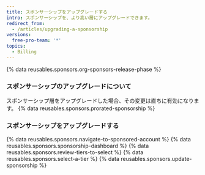 ```yaml
---
title: スポンサーシップをアップグレードする
intro: スポンサーシップを、より高い層にアップグレードできます。
redirect_from:
  - /articles/upgrading-a-sponsorship
versions:
  free-pro-team: '*'
topics:
  - Billing
---
```


{% data reusables.sponsors.org-sponsors-release-phase %}

### スポンサーシップのアップグレードについて

スポンサーシップ層をアップグレードした場合、その変更は直ちに有効になります。 {% data reusables.sponsors.prorated-sponsorship %}

### スポンサーシップをアップグレードする

{% data reusables.sponsors.navigate-to-sponsored-account %}
{% data reusables.sponsors.sponsorship-dashboard %}
{% data reusables.sponsors.review-tiers-to-select %}
{% data reusables.sponsors.select-a-tier %}
{% data reusables.sponsors.update-sponsorship %}
